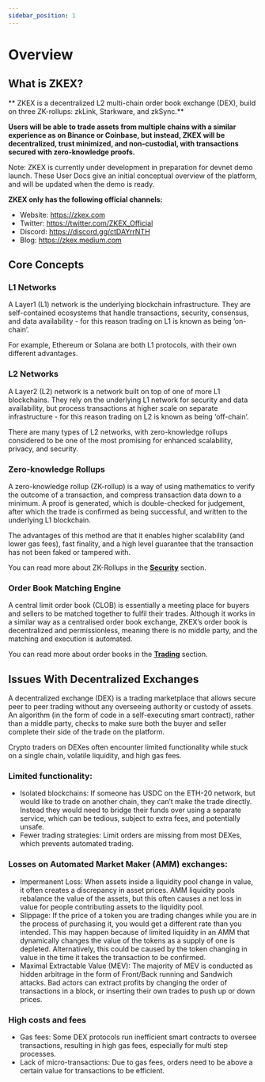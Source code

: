 ```yaml
---
sidebar_position: 1
---
```


# Overview

## What is ZKEX?

** ZKEX is a decentralized L2 multi-chain order book exchange (DEX), build on three ZK-rollups: zkLink, Starkware, and zkSync.**

**Users will be able to trade assets from multiple chains with a similar experience as on Binance or Coinbase, but instead, ZKEX will be decentralized, trust minimized, and non-custodial, with transactions secured with zero-knowledge proofs.**

Note: ZKEX is currently under development in preparation for devnet demo launch. These User Docs give an initial conceptual overview of the platform, and will be updated when the demo is ready.

**ZKEX only has the following official channels:**

- Website: https://zkex.com
- Twitter: https://twitter.com/ZKEX_Official
- Discord: https://discord.gg/ctDAYrrNTH
- Blog: https://zkex.medium.com

## Core Concepts

### L1 Networks

A Layer1 (L1) network is the underlying blockchain infrastructure. They are self-contained ecosystems that handle transactions, security, consensus, and data availability - for this reason trading on L1 is known as being ‘on-chain’.

For example, Ethereum or Solana are both L1 protocols, with their own different advantages.

### L2 Networks

A Layer2 (L2) network is a network built on top of one of more L1 blockchains. They rely on the underlying L1 network for security and data availability, but process transactions at higher scale on separate infrastructure - for this reason trading on L2 is known as being ‘off-chain’.

There are many types of L2 networks, with zero-knowledge rollups considered to be one of the most promising for enhanced scalability, privacy, and security.

### Zero-knowledge Rollups

A zero-knowledge rollup (ZK-rollup) is a way of using mathematics to verify the outcome of a transaction, and compress transaction data down to a minimum. A proof is generated, which is double-checked for judgement, after which the trade is confirmed as being successful, and written to the underlying L1 blockchain.

The advantages of this method are that it enables higher scalability (and lower gas fees), fast finality, and a high level guarantee that the transaction has not been faked or tampered with.

You can read more about ZK-Rollups in the <u>**[Security](Security)**</u> section.

### Order Book Matching Engine

A central limit order book (CLOB) is essentially a meeting place for buyers and sellers to be matched together to fulfil their trades. Although it works in a similar way as a centralised order book exchange, ZKEX’s order book is decentralized and permissionless, meaning there is no middle party, and the matching and execution is automated.

You can read more about order books in the <u>**[Trading](Trading)**</u> section.

## Issues With Decentralized Exchanges

A decentralized exchange (DEX) is a trading marketplace that allows secure peer to peer trading without any overseeing authority or custody of assets. An algorithm (in the form of code in a self-executing smart contract), rather than a middle party, checks to make sure both the buyer and seller complete their side of the trade on the platform.

Crypto traders on DEXes often encounter limited functionality while stuck on a single chain, volatile liquidity, and high gas fees.

### Limited functionality:

- Isolated blockchains: If someone has USDC on the ETH-20 network, but would like to trade on another chain, they can’t make the trade directly. Instead they would need to bridge their funds over using a separate service, which can be tedious, subject to extra fees, and potentially unsafe.
- Fewer trading strategies: Limit orders are missing from most DEXes, which prevents automated trading.

### Losses on Automated Market Maker (AMM) exchanges:

- Impermanent Loss: When assets inside a liquidity pool change in value, it often creates a discrepancy in asset prices. AMM liquidity pools rebalance the value of the assets, but this often causes a net loss in value for people contributing assets to the liquidity pool.
- Slippage: If the price of a token you are trading changes while you are in the process of purchasing it, you would get a different rate than you intended. This may happen because of limited liquidity in an AMM that dynamically changes the value of the tokens as a supply of one is depleted. Alternatively, this could be caused by the token changing in value in the time it takes the transaction to be confirmed.
- Maximal Extractable Value (MEV): The majority of MEV is conducted as hidden arbitrage in the form of Front/Back running and Sandwich attacks. Bad actors can extract profits by changing the order of transactions in a block, or inserting their own trades to push up or down prices.

### High costs and fees

- Gas fees: Some DEX protocols run inefficient smart contracts to oversee transactions, resulting in high gas fees, especially for multi step processes.
- Lack of micro-transactions: Due to gas fees, orders need to be above a certain value for transactions to be efficient.
